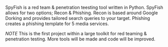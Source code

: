 SpyFish is a red team & penetration teesting tool written in Python.
SpyFish allows for two options; Recon & Phishing.
Recon is based around Google Dorking and provides tailored search queries to your target.
Phishing creates a phishing template for 5 media services.

*NOTE* This is the first project within a large toolkit for red teaming & penetration testing. More tools will be made and code will be improved.
